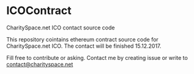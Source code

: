 # ICOContract
CharitySpace.net ICO contact source code 

This repository cointains ethereum contract source code for CharitySpace.net ICO.
The contact will be finished 15.12.2017.

Fill free to contribute or asking. Contact me by creating issue or write to contact@charityspace.net
